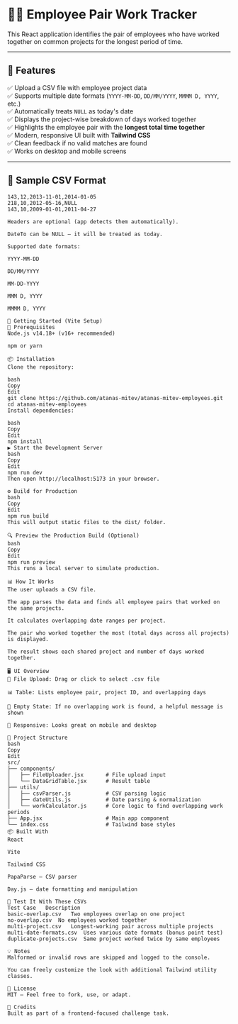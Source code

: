 # 🧑‍💻 Employee Pair Work Tracker

This React application identifies the pair of employees who have worked together on common projects for the longest period of time.

---

## 📌 Features

✅ Upload a CSV file with employee project data  
✅ Supports multiple date formats (`YYYY-MM-DD`, `DD/MM/YYYY`, `MMMM D, YYYY`, etc.)  
✅ Automatically treats `NULL` as today's date  
✅ Displays the project-wise breakdown of days worked together  
✅ Highlights the employee pair with the **longest total time together**  
✅ Modern, responsive UI built with **Tailwind CSS**  
✅ Clean feedback if no valid matches are found  
✅ Works on desktop and mobile screens

---

## 📁 Sample CSV Format

```csv
143,12,2013-11-01,2014-01-05
218,10,2012-05-16,NULL
143,10,2009-01-01,2011-04-27

Headers are optional (app detects them automatically).

DateTo can be NULL — it will be treated as today.

Supported date formats:

YYYY-MM-DD

DD/MM/YYYY

MM-DD-YYYY

MMM D, YYYY

MMMM D, YYYY

🚀 Getting Started (Vite Setup)
🔧 Prerequisites
Node.js v14.18+ (v16+ recommended)

npm or yarn

📦 Installation
Clone the repository:

bash
Copy
Edit
git clone https://github.com/atanas-mitev/atanas-mitev-employees.git
cd atanas-mitev-employees
Install dependencies:

bash
Copy
Edit
npm install
▶️ Start the Development Server
bash
Copy
Edit
npm run dev
Then open http://localhost:5173 in your browser.

⚙️ Build for Production
bash
Copy
Edit
npm run build
This will output static files to the dist/ folder.

🔍 Preview the Production Build (Optional)
bash
Copy
Edit
npm run preview
This runs a local server to simulate production.

📊 How It Works
The user uploads a CSV file.

The app parses the data and finds all employee pairs that worked on the same projects.

It calculates overlapping date ranges per project.

The pair who worked together the most (total days across all projects) is displayed.

The result shows each shared project and number of days worked together.

🖥 UI Overview
📁 File Upload: Drag or click to select .csv file

📊 Table: Lists employee pair, project ID, and overlapping days

📴 Empty State: If no overlapping work is found, a helpful message is shown

📱 Responsive: Looks great on mobile and desktop

📂 Project Structure
bash
Copy
Edit
src/
├── components/
│   ├── FileUploader.jsx       # File upload input
│   └── DataGridTable.jsx      # Result table
├── utils/
│   ├── csvParser.js           # CSV parsing logic
│   ├── dateUtils.js           # Date parsing & normalization
│   └── workCalculator.js      # Core logic to find overlapping work periods
├── App.jsx                    # Main app component
└── index.css                  # Tailwind base styles
📦 Built With
React

Vite

Tailwind CSS

PapaParse – CSV parser

Day.js – date formatting and manipulation

🧪 Test It With These CSVs
Test Case	Description
basic-overlap.csv	Two employees overlap on one project
no-overlap.csv	No employees worked together
multi-project.csv	Longest-working pair across multiple projects
multi-date-formats.csv	Uses various date formats (bonus point test)
duplicate-projects.csv	Same project worked twice by same employees

💡 Notes
Malformed or invalid rows are skipped and logged to the console.

You can freely customize the look with additional Tailwind utility classes.

📜 License
MIT – Feel free to fork, use, or adapt.

🤝 Credits
Built as part of a frontend-focused challenge task.
